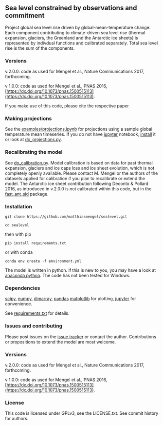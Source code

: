 
## Sea level constrained by observations and commitment

Project global sea level rise driven by global-mean-temperature change. Each component contributing to climate-driven sea level rise (thermal expansion, glaciers, the Greenland and the Antarctic ice sheets) is represented by indivdual functions and calibrated
separately.
Total sea level rise is the sum of the components.

### Versions

v.2.0.0: code as used for Mengel et al., Nature Communications 2017, forthcoming.

v 1.0.0: code as used for Mengel et al., PNAS 2016, [https://dx.doi.org/10.1073/pnas.1500515113](https://dx.doi.org/10.1073/pnas.1500515113).

If you make use of this code, please cite the respective paper.

### Making projections
See the [examples/projections.ipynb](examples/projection.ipynb) for projections using a sample global temperature mean timeseries.
If you do not have [jupyter](http://jupyter.org/) notebook, [install](http://jupyter.readthedocs.org/en/latest/install.html) it or look at [do_projections.py](do_projections.py).

### Recalibrating the model
See [do_calibration.py](do_calibration.py).
Model calibration is based on data for past thermal expansion, glaciers and ice caps loss and ice sheet evolution, which is not completely openly available. Please contact M. Mengel or the authors of the datasets applied for calibration if you plan to recalibrate or extend the model. The Antarctic ice sheet contribution following Deconto & Pollard 2016, as introduced in v.2.0.0 is not calibrated within this code, but in the [fast_ant_sid](https://github.com/matthiasmengel/fast_ant_sid) package.

### Installation

`git clone https://github.com/matthiasmengel/sealevel.git`

`cd sealevel`

then with pip

`pip install requirements.txt`

or with conda

`conda env create -f environment.yml`

The model is written in python. If this is new to you, you may have a look at [anaconda python](https://www.continuum.io/downloads). The code has not been tested for Windows.

### Dependencies

[scipy](http://www.scipy.org/),
[numpy](http://www.numpy.org/),
[dimarray](http://dimarray.readthedocs.org/en/latest/),
[pandas](http://pandas.pydata.org/)
[matplotlib](http://matplotlib.org/) for plotting,
[jupyter](http://jupyter.org/) for convenience.

See [requirements.txt](https://github.com/matthiasmengel/sealevel/blob/master/requirements.txt) for details.

### Issues and contributing

Please post issues on the [issue tracker](https://github.com/matthiasmengel/sealevel/issues) or contact the author. Contributions or propositions to extend the model are most welcome.

### Versions

v.2.0.0: code as used for Mengel et al., Nature Communications 2017, forthcoming.

v 1.0.0: code as used for Mengel et al., PNAS 2016, [https://dx.doi.org/10.1073/pnas.1500515113](https://dx.doi.org/10.1073/pnas.1500515113).

### License

This code is licensed under GPLv3, see the LICENSE.txt. See commit history for authors.
